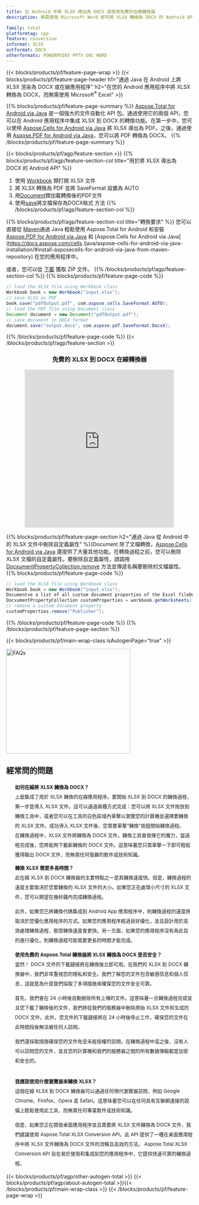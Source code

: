 ```yaml
---
title: 在 Android 中將 XLSX 導出為 DOCX 或使用免費的在線轉換器
description: 無需使用 Microsoft Word 即可將 XLSX 轉換為 DOCX 的 Android API 或在線。在集成代碼之前快速測試免費的 XLSX 到 DOCX 在線轉換器。

family: total
platformtag: cpp
feature: conversion
informat: XLSX
outformat: DOCX
otherformats: POWERPOINT PPTX DOC WORD
---
```

{{< blocks/products/pf/feature-page-wrap >}}
{{< blocks/products/pf/feature-page-header h1="通過 Java 在 Android 上將 XLSX 渲染為 DOCX 或在線應用程序" h2="在您的 Android 應用程序中將 XLSX 轉換為 DOCX，而無需使用 Microsoft<sup>&reg;</sup> Excel" >}}

{{% blocks/products/pf/feature-page-summary %}}
[Aspose.Total for Android via Java](https://products.aspose.com/total/android-java/) 是一個強大的文件自動化 API 包。通過使用它的兩個 API，您可以在 Android 應用程序中集成 XLSX 到 DOCX 的轉換功能。在第一步中，您可以使用 [Aspose.Cells for Android via Java](https://products.aspose.com/cells/android-java/) 將 XLSX 導出為 PDF。之後，通過使用 [Aspose.PDF for Android via Java](https://products.aspose.com/pdf/android-java/)，您可以將 PDF 轉換為 DOCX。 
{{% /blocks/products/pf/feature-page-summary  %}}

{{< blocks/products/pf/agp/feature-section >}}
{{% blocks/products/pf/agp/feature-section-col title="用於將 XLSX 導出為 DOCX 的 Android API" %}}
1. 使用 [Workbook](https://reference.aspose.com/cells/java/com.aspose.cells/Workbook) 類打開 XLSX 文件
2. 將 XLSX 轉換為 PDF 並將 SaveFormat 設置為 AUTO
3. 用[Document](https://reference.aspose.com/pdf/java/com.aspose.pdf/Document)類加載轉換後的PDF文件
4. 使用[save](https://reference.aspose.com/pdf/java/com.aspose.pdf/Document#save-java.lang.String-com.aspose.pdf.SaveOptions)將文檔保存為DOCX格式 方法
{{% /blocks/products/pf/agp/feature-section-col %}}

{{% blocks/products/pf/agp/feature-section-col title="轉換要求" %}}
您可以直接從 [Maven](https://releases.aspose.com/total/java/)通過 Java 輕鬆使用 Aspose.Total for Android 和安裝 [Aspose.PDF for Android via Java](https://docs.aspose.com/pdf/androidjava/installation/) 和 [Aspose.Cells for Android via Java](https://docs.aspose.com/cells /java/aspose-cells-for-android-via-java-installation/#install-asposecells-for-android-via-java-from-maven-repository) 在您的應用程序中。

或者，您可以從 [下載](https://releases.aspose.com/total/androidjava) 獲取 ZIP 文件。
{{% /blocks/products/pf/agp/feature-section-col %}}
{{% blocks/products/pf/feature-page-code %}}

```java
// load the XLSX file using Workbook class
Workbook book = new Workbook("input.xlsx");
// save XLSX as PDF
book.save("pdfOutput.pdf", com.aspose.cells.SaveFormat.AUTO);
// load the PDF file using Document class
Document document = new Document("pdfOutput.pdf");
// save document in DOCX format
document.save("output.docx", com.aspose.pdf.SaveFormat.DocxX);    
```


{{% /blocks/products/pf/feature-page-code %}}
{{< /blocks/products/pf/agp/feature-section >}}

<div class="container-fluid agp-content bg-white aboutfile box-1 vh100 section nopbtm">
<div class=container>
<div class=row>
<div class="demobox tc col-md-12 padding-0" align="center">

<h3>免費的 XLSX 到 DOCX 在線轉換器</h3>

<iframe title="xlsx 到 docx 轉換在線工具" style="border: none; height: 426px;" scrolling="no" src="https://total-conversion-app-65z5r2lp.qa.k8s.dynabic.com/?to=docx&from=xlsx" id="child-iframe" width="80%"></iframe>

</div></div>
</div></div>

{{% blocks/products/pf/feature-page-section  h2="通過 Java 從 Android 中的 XLSX 文件中刪除自定義屬性" %}}Document
除了文檔轉換，[Aspose.Cells for Android via Java](https://products.aspose.com/cells/android-java/) 還提供了大量其他功能。在轉換過程之前，您可以刪除 XLSX 文檔的自定義屬性。要刪除自定義屬性，請調用 [DocxumentPropertyCollection.remove](https://reference.aspose.com/cells/java/com.aspose.cells/documentpropertycollection#remove(java.lang.String)) 方法並傳遞名稱要刪除的文檔屬性。
{{% blocks/products/pf/feature-page-code %}}

```java
// load the XLSX file using Workbook class
Workbook book = new Workbook("input.xlsx");
Documentve a list of all custom document properties of the Excel fileDocument
DocxumentPropertyCollection customProperties = workbook.getWorksheets().getCustomDocxumentProperties();
// remove a custom document property
customProperties.remove("Publisher"); 
```

{{% /blocks/products/pf/feature-page-code  %}}
{{% /blocks/products/pf/feature-page-section %}}

{{< blocks/products/pf/main-wrap-class isAutogenPage="true" >}}
<style>.howtolist li{margin-right: 0!important;line-height: 26px;position: relative;margin-bottom: 10px;font-size: 13px;list-style-type: none;}</style>
<div class="col-md-12 tl bg-gray-dark howtolist section">
  <a class="anchor" name="faqpage"></a>
  <div class="container tl dflex" itemscope="" itemtype="https://schema.org/FAQPage">
      <div class="col-md-4 howtosectiongfx">
          <img class="social-panel-hide-on-mobile" src="https://www.groupdocs.cloud/templates/brand/images/groupdocs/conversion/groupdocs_conversion-brand.png" alt="FAQs" width="335" height="283">
      </div>
      <div class="howtosection col-md-8">
          <div>
              <h2>經常問的問題</h2>
              <ul>
                  <li itemscope="" itemprop="mainEntity" itemtype="https://schema.org/Question">
                      <div>
                          <span itemprop="name"><b>如何在線將 XLSX 轉換為 DOCX？</b></span>
                      </div>
                      <div itemscope="" itemprop="acceptedAnswer" itemtype="https://schema.org/Answer">
                          <span itemprop="text">上面集成了用於 XLSX 轉換的在線應用程序。要開始 XLSX 到 DOCX 的轉換過程，第一步是導入 XLSX 文件。這可以通過兩種方式完成：您可以將 XLSX 文件拖放到轉換工具中，或者您可以在工具的白色區域內單擊以瀏覽您的計算機並選擇要轉換的 XLSX 文件。成功導入 XLSX 文件後，您需要單擊“轉換”按鈕開始轉換過程。 <br />
在轉換過程中，XLSX 文件將轉換為 DOCX 文件。轉換工具會發揮它的魔力，當過程完成後，您將能夠下載新轉換的 DOCX 文件。這意味著您只需單擊一下即可輕鬆獲得輸出 DOCX 文件，而無需任何復雜的軟件或技術知識。</span>
                      </div>
                  </li>
                  <li itemscope="" itemprop="mainEntity" itemtype="https://schema.org/Question">
                      <div>
                          <span itemprop="name"><b>轉換 XLSX 需要多長時間？</b></span>
                      </div>
                      <div itemscope="" itemprop="acceptedAnswer" itemtype="https://schema.org/Answer">
                          <span itemprop="text">此在線 XLSX 到 DOCX 轉換器的主要特點之一是其轉換速度快。但是，轉換過程的速度主要取決於您要轉換的 XLSX 文件的大小。如果您正在處理小尺寸的 XLSX 文件，您可以期望在幾秒鐘內完成轉換過程。<br />

此外，如果您已將轉換代碼集成到 Android App 應用程序中，則轉換過程的速度將取決於您優化應用程序的方式。如果您的應用程序經過良好優化，並且設計用於高效處理轉換過程，那麼轉換速度會更快。另一方面，如果您的應用程序沒有為此目的進行優化，則轉換過程可能需要更長的時間才能完成。</span>
                      </div>
                  </li>
                  <li itemscope="" itemprop="mainEntity" itemtype="https://schema.org/Question">
                      <div>
                          <span itemprop="name"><b>使用免費的 Aspose.Total 轉換器將 XLSX 轉換為 DOCX 是否安全？</b></span>
                      </div>
                      <div itemscope="" itemprop="acceptedAnswer" itemtype="https://schema.org/Answer">
                          <span itemprop="text">當然！ DOCX 文件的下載鏈接將在轉換後立即可用。在我們的 XLSX 到 DOCX 轉換器中，我們非常重視您的隱私和安全。我們了解您的文件包含敏感信息和個人信息，這就是為什麼我們採取了多項措施來確保您的文件安全可靠。<br />

首先，我們會在 24 小時後自動刪除所有上傳的文件。這意味著一旦轉換過程完成並且您下載了轉換後的文件，我們將從我們的服務器中刪除原始 XLSX 文件和生成的 DOCX 文件。此外，您文件的下載鏈接將在 24 小時後停止工作，確保您的文件在此時間段後無法被任何人訪問。<br />

我們還採取措施確保您的文件免受未經授權的訪問。在轉換過程中或之後，沒有人可以訪問您的文件，並且您的計算機和我們的服務器之間的所有數據傳輸都是加密和安全的。</span>
                      </div>
                  </li>                 
                  <li itemscope="" itemprop="mainEntity" itemtype="https://schema.org/Question">
                      <div>
                          <span itemprop="name"><b>我應該使用什麼瀏覽器來轉換 XLSX？</b></span>
                      </div>
                      <div itemscope="" itemprop="acceptedAnswer" itemtype="https://schema.org/Answer">
                          <span itemprop="text">這個在線 XLSX 到 DOCX 轉換器可以通過任何現代瀏覽器訪問，例如 Google Chrome、Firefox、Opera 或 Safari。這意味著您可以在任何具有互聯網連接的設備上輕鬆使用此工具，而無需任何專業軟件或技術知識。<br />

但是，如果您正在開發桌面應用程序並且需要將 XLSX 文件轉換為 DOCX 文件，我們建議使用 Aspose.Total XLSX Conversion API。此 API 提供了一種在桌面應用程序中將 XLSX 文件轉換為 DOCX 文件的流暢且高效的方法。 Aspose.Total XLSX Conversion API 旨在易於使用和集成到您的應用程序中，它提供快速可靠的轉換過程。</span>
                      </div>
                  </li>
              </ul>
          </div>
      </div>
  </div>
{{< blocks/products/pf/agp/other-autogen-total >}}
{{< blocks/products/pf/agp/about-autogen-total >}}{{< /blocks/products/pf/main-wrap-class >}}
{{< /blocks/products/pf/feature-page-wrap >}}